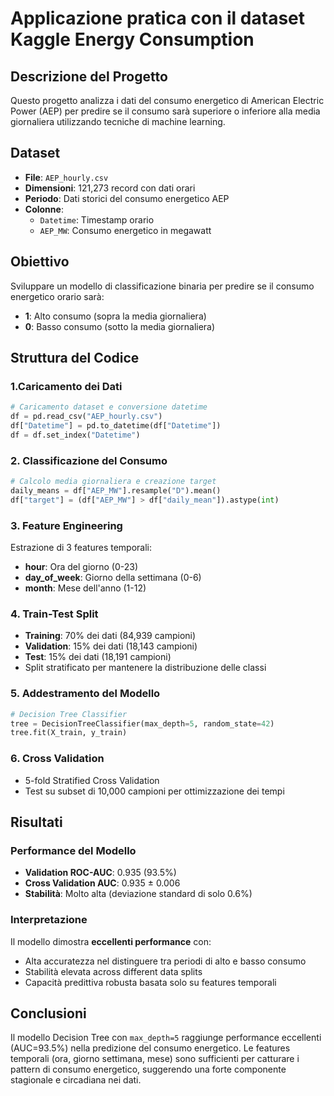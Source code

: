 # Applicazione pratica con il dataset Kaggle Energy Consumption

## Descrizione del Progetto
Questo progetto analizza i dati  del consumo energetico di American Electric Power (AEP) per predire se il consumo sarà superiore o inferiore alla media giornaliera utilizzando tecniche di machine learning.

## Dataset
- **File**: `AEP_hourly.csv`
- **Dimensioni**: 121,273 record con dati orari
- **Periodo**: Dati storici del consumo energetico AEP
- **Colonne**:
  - `Datetime`: Timestamp orario
  - `AEP_MW`: Consumo energetico in megawatt

## Obiettivo
Sviluppare un modello di classificazione binaria per predire se il consumo energetico orario sarà:
- **1**: Alto consumo (sopra la media giornaliera)
- **0**: Basso consumo (sotto la media giornaliera)

## Struttura del Codice

### 1.Caricamento dei Dati
```python
# Caricamento dataset e conversione datetime
df = pd.read_csv("AEP_hourly.csv")
df["Datetime"] = pd.to_datetime(df["Datetime"])
df = df.set_index("Datetime")
```

### 2. Classificazione del Consumo
```python
# Calcolo media giornaliera e creazione target
daily_means = df["AEP_MW"].resample("D").mean()
df["target"] = (df["AEP_MW"] > df["daily_mean"]).astype(int)
```

### 3. Feature Engineering
Estrazione di 3 features temporali:
- **hour**: Ora del giorno (0-23)
- **day_of_week**: Giorno della settimana (0-6)
- **month**: Mese dell'anno (1-12)

### 4. Train-Test Split
- **Training**: 70% dei dati (84,939 campioni)
- **Validation**: 15% dei dati (18,143 campioni)
- **Test**: 15% dei dati (18,191 campioni)
- Split stratificato per mantenere la distribuzione delle classi

### 5. Addestramento del Modello
```python
# Decision Tree Classifier
tree = DecisionTreeClassifier(max_depth=5, random_state=42)
tree.fit(X_train, y_train)
```

### 6. Cross Validation
- 5-fold Stratified Cross Validation
- Test su subset di 10,000 campioni per ottimizzazione dei tempi

## Risultati

### Performance del Modello
- **Validation ROC-AUC**: 0.935 (93.5%)
- **Cross Validation AUC**: 0.935 ± 0.006
- **Stabilità**: Molto alta (deviazione standard di solo 0.6%)

### Interpretazione
Il modello dimostra **eccellenti performance** con:
- Alta accuratezza nel distinguere tra periodi di alto e basso consumo
- Stabilità elevata across different data splits
- Capacità predittiva robusta basata solo su features temporali


## Conclusioni

Il modello Decision Tree con `max_depth=5` raggiunge performance eccellenti (AUC=93.5%) nella predizione del consumo energetico. Le features temporali (ora, giorno settimana, mese) sono sufficienti per catturare i pattern di consumo energetico, suggerendo una forte componente stagionale e circadiana nei dati.

